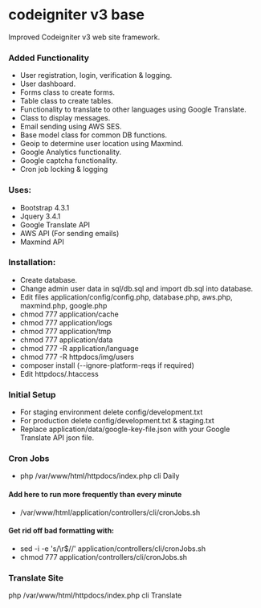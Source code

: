 # codeigniter v3 base

Improved Codeigniter v3 web site framework.

### Added Functionality

* User registration, login, verification & logging.
* User dashboard.
* Forms class to create forms.
* Table class to create tables.
* Functionality to translate to other languages using Google Translate.
* Class to display messages.
* Email sending using AWS SES.
* Base model class for common DB functions.
* Geoip to determine user location using Maxmind.
* Google Analytics functionality.
* Google captcha functionality.
* Cron job locking & logging

### Uses:

* Bootstrap 4.3.1
* Jquery 3.4.1
* Google Translate API
* AWS API (For sending emails)
* Maxmind API

### Installation:

* Create database. 
* Change admin user data in sql/db.sql and import db.sql into database.
* Edit files application/config/config.php, database.php, aws.php, maxmind.php, google.php
* chmod 777 application/cache
* chmod 777 application/logs
* chmod 777 application/tmp
* chmod 777 application/data
* chmod 777 -R application/language
* chmod 777 -R httpdocs/img/users
* composer install (--ignore-platform-reqs if required)
* Edit httpdocs/.htaccess

### Initial Setup

* For staging environment delete config/development.txt
* For production delete config/development.txt & staging.txt
* Replace application/data/google-key-file.json with your Google Translate API json file.

### Cron Jobs

* php /var/www/html/httpdocs/index.php cli Daily

#### Add here to run more frequently than every minute

* /var/www/html/application/controllers/cli/cronJobs.sh

#### Get rid off bad formatting with:

* sed -i -e 's/\r$//' application/controllers/cli/cronJobs.sh
* chmod 777 application/controllers/cli/cronJobs.sh

### Translate Site

php /var/www/html/httpdocs/index.php cli Translate
